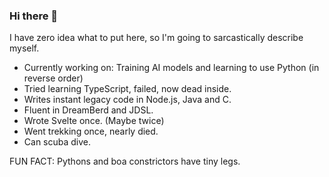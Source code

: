 ### Hi there 👋

I have zero idea what to put here, so I'm going to sarcastically describe myself.

- Currently working on: Training AI models and learning to use Python (in reverse order)
- Tried learning TypeScript, failed, now dead inside.
- Writes instant legacy code in Node.js, Java and C.
- Fluent in DreamBerd and JDSL.
- Wrote Svelte once. (Maybe twice)
- Went trekking once, nearly died.
- Can scuba dive.

FUN FACT: Pythons and boa constrictors have tiny legs.
